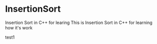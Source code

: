 # InsertionSort
Insertion Sort in C++ for learing
This is Insertion Sort in C++ for learning how it's work

test1